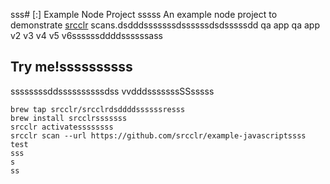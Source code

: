 sss# [:] Example Node Project
sssss
An example node project to demonstrate [srcclr](https://www.srcclr.com) scans.dsdddsssssssdssssssdsdsssssdd qa app qa app v2 v3 v4 v5 v6ssssssddddssssssass

## Try me!ssssssssss
ssssssssddssssssssssdss
vvdddsssssssSSsssss
```ssssssssss
brew tap srcclr/srcclrdsddddssssssresss
brew install srcclrsssssss
srcclr activatessssssss
srcclr scan --url https://github.com/srcclr/example-javascriptssss
test
sss
s
ss
